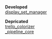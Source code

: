 **Developed**  
[display_set_manager](https://github.com/barbatulum/display_set_manager)

**Depricated**  
[trello_colorizer](https://github.com/barbatulum/trello_colorizer)  
[_pipeline_core](https://github.com/barbatulum/_pipeline_core)
